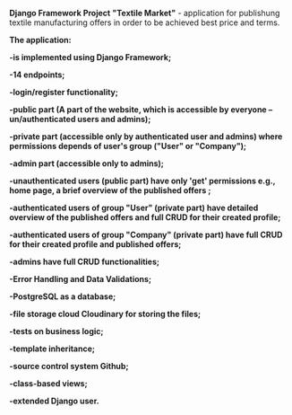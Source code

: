 **Django Framework Project**
**"Textile Market"** - application for publishung textile manufacturing offers in order to be achieved best price and terms.

**The application:**

**-is implemented using Django Framework;**

**-14 endpoints;**

**-login/register functionality;**

**-public part (A part of the website, which is accessible by everyone – un/authenticated users and admins);**

**-private part (accessible only by authenticated user and admins) where permissions depends of user's group ("User" or "Company");**

**-admin part (accessible only to admins);**

**-unauthenticated users (public part) have only 'get' permissions e.g., home page, a brief overview of the published offers ;**

**-authenticated users of group "User" (private part) have detailed overview of the published offers and full CRUD for their created profile;**

**-authenticated users of group "Company" (private part) have full CRUD for their created profile and published offers;**

**-admins have full CRUD functionalities;**

**-Error Handling and Data Validations;**

**-PostgreSQL as a database;**

**-file storage cloud Cloudinary for storing the files;**

**-tests on business logic;**

**-template inheritance;**

**-source control system Github;**

**-class-based views;**

**-extended Django user.**


